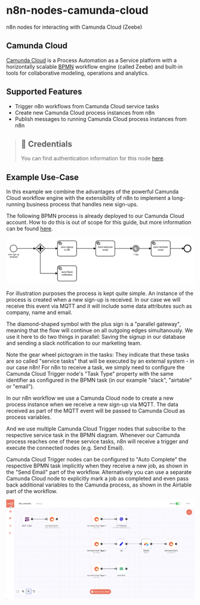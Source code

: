 # n8n-nodes-camunda-cloud

n8n nodes for interacting with Camunda Cloud (Zeebe)

## Camunda Cloud

[Camunda Cloud](https://camunda.com/products/cloud/) is a Process Automation as a Service platform with a horizontally scalable [BPMN](https://en.wikipedia.org/wiki/Business_Process_Model_and_Notation) workflow engine (called Zeebe) and built-in tools for collaborative modeling, operations and analytics.

## Supported Features

- Trigger n8n workflows from Camunda Cloud service tasks
- Create new Camunda Cloud process instances from n8n
- Publish messages to running Camunda Cloud process instances from n8n

> ## 🔑 Credentials
>
> You can find authentication information for this node [here](./docs/credentials.md).

## Example Use-Case

In this example we combine the advantages of the powerful Camunda Cloud workflow engine with the extensibility of n8n to implement a long-running business process that handles new sign-ups.

The following BPMN process is already deployed to our Camunda Cloud account. How to do this is out of scope for this guide, but more information can be found [here](https://docs.camunda.io/docs/guides).

![An example sign-up BPMN process](./docs/bpmn-process.png)

For illustration purposes the process is kept quite simple. An instance of the process is created when a new sign-up is received. In our case we will receive this event via MQTT and it will include some data attributes such as company, name and email.

The diamond-shaped symbol with the plus sign is a "parallel gateway", meaning that the flow will continue on all outgoing edges simultanously. We use it here to do two things in parallel: Saving the signup in our database and sending a slack notification to our marketing team.

Note the gear wheel pictogram in the tasks: They indicate that these tasks are so called "service tasks" that will be executed by an external system - in our case n8n! For n8n to receive a task, we simply need to configure the Camunda Cloud Trigger node's "Task Type" property with the same identifier as configured in the BPMN task (in our example "slack", "airtable" or "email").

In our n8n workflow we use a Camunda Cloud node to create a new process instance when we receive a new sign-up via MQTT. The data received as part of the MQTT event will be passed to Camunda Cloud as process variables.

And we use multiple Camunda Cloud Trigger nodes that subscribe to the respective service task in the BPMN diagram. Whenever our Camunda process reaches one of these service tasks, n8n will receive a trigger and execute the connected nodes (e.g. Send Email).

Camunda Cloud Trigger nodes can be configured to "Auto Complete" the respective BPMN task implicitly when they receive a new job, as shown in the "Send Email" part of the workflow. Alternatively you can use a separate Camunda Cloud node to explicitly mark a job as completed and even pass back additional variables to the Camunda process, as shown in the Airtable part of the workflow.

![n8n workflow](./docs/n8n-workflow.png)
